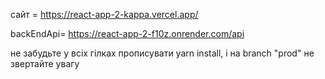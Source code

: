 сайт = https://react-app-2-kappa.vercel.app/

backEndApi= https://react-app-2-f10z.onrender.com/api

не забудьте у всіх гілках прописувати yarn install, і на branch "prod" не звертайте увагу
